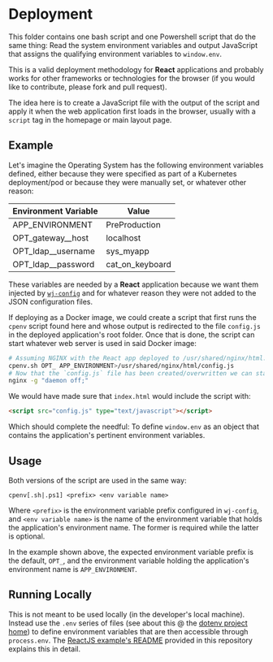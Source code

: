 # Deployment

This folder contains one bash script and one Powershell script that do the same thing:  Read the system environment 
variables and output JavaScript that assigns the qualifying environment variables to `window.env`.

This is a valid deployment methodology for **React** applications and probably works for other frameworks or 
technologies for the browser (if you would like to contribute, please fork and pull request).

The idea here is to create a JavaScript file with the output of the script and apply it when the web application first 
loads in the browser, usually with a `script` tag in the homepage or main layout page.

## Example

Let's imagine the Operating System has the following environment variables defined, either because they were specified 
as part of a Kubernetes deployment/pod or because they were manually set, or whatever other reason:

| Environment Variable | Value |
| - | - |
| APP_ENVIRONMENT | PreProduction |az
| OPT_gateway__host | localhost |
| OPT_ldap__username | sys_myapp |
| OPT_ldap__password | cat_on_keyboard |

These variables are needed by a **React** application because we want them injected by 
[`wj-config`](https://github.com/WJSoftware/wj-config) and for whatever reason they were not added to the JSON 
configuration files.

If deploying as a Docker image, we could create a script that first runs the `cpenv` script found here and whose 
output is redirected to the file `config.js` in the deployed application's root folder.  Once that is done, the script 
can start whatever web server is used in said Docker image:

```bash
# Assuming NGINX with the React app deployed to /usr/shared/nginx/html.
cpenv.sh OPT_ APP_ENVIRONMENT>/usr/shared/nginx/html/config.js
# Now that the `config.js` file has been created/overwritten we can start NGINX.
nginx -g "daemon off;"
```

We would have made sure that `index.html` would include the script with:

```html
<script src="config.js" type="text/javascript"></script>
```

Which should complete the needful:  To define `window.env` as an object that contains the application's pertinent 
environment variables.

## Usage

Both versions of the script are used in the same way:

```
cpenv[.sh|.ps1] <prefix> <env variable name>
```

Where `<prefix>` is the environment variable prefix configured in `wj-config`, and `<env variable name>` is the name 
of the environment variable that holds the application's environment name.  The former is required while the latter is 
optional.

In the example shown above, the expected environment variable prefix is the default, `OPT_`, and the environment 
variable holding the application's environment name is `APP_ENVIRONMENT`.

## Running Locally

This is not meant to be used locally (in the developer's local machine).  Instead use the `.env` series of files (see 
about this @ the [dotenv project home](https://github.com/motdotla/dotenv)) to define environment variables that are 
then accessible through `process.env`.  The 
[ReactJS example's README](https://github.com/WJSoftware/wj-config/tree/main/examples/react%20v18.2.0/v1.0.2) provided 
in this repository explains this in detail.
